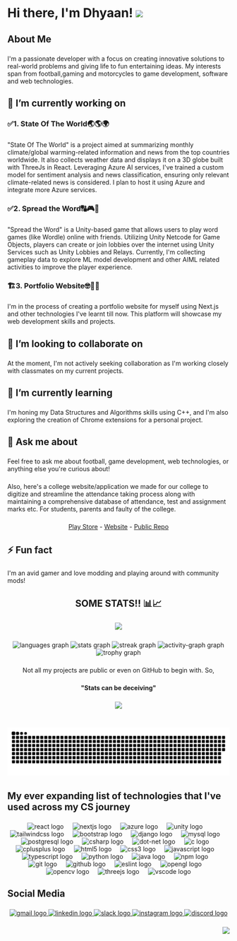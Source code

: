 <h1 align="left">Hi there, I'm Dhyaan! <img src="https://media.giphy.com/media/hvRJCLFzcasrR4ia7z/giphy.gif" width="35"></h1>

###

<h2 align="left">About Me</h2>

###

<p align="left">I'm a passionate developer with a focus on creating innovative solutions to real-world problems and giving life to fun entertaining ideas. My interests span from football,gaming  and motorcycles to game development, software and web technologies.</p>

###

<h2 align="left">🔭 I’m currently working on</h2>

###

<h3 align="left">✅1. State Of The World🌏🌎🌍</h3>

###

<p align="left">"State Of The World" is a project aimed at summarizing monthly climate/global warming-related information and news from the top countries worldwide. It also collects weather data and displays it on a 3D globe built with ThreeJs in React. Leveraging Azure AI services, I've trained a custom model for sentiment analysis and news classification, ensuring only relevant climate-related news is considered. I plan to host it using Azure and integrate more Azure services.</p>

###

<h3 align="left">✅2. Spread the Word🔠🎮🤖</h3>

###

<p align="left">"Spread the Word" is a Unity-based game that allows users to play word games (like Wordle) online with friends. Utilizing Unity Netcode for Game Objects, players can create or join lobbies over the internet using Unity Services such as Unity Lobbies and Relays. Currently, I'm collecting gameplay data to explore ML model development and other AIML related activities to improve the player experience.</p>

###

<h3 align="left">🏗️3. Portfolio Website🤓💁🧐</h3>

###

<p align="left">I'm in the process of creating a portfolio website for myself using Next.js and other technologies I've learnt till now. This platform will showcase my web development skills and projects.</p>

###

<h2 align="left">👯 I’m looking to collaborate on</h2>

###

<p align="left">At the moment, I'm not actively seeking collaboration as I'm working closely with classmates on my current projects.</p>

###

<h2 align="left">🌱 I’m currently learning</h2>

###

<p align="left">I'm honing my Data Structures and Algorithms skills using C++, and I'm also exploring the creation of Chrome extensions for a personal project.</p>

###

<h2 align="left">💬 Ask me about</h2>

###

<p align="left">Feel free to ask me about football, game development, web technologies, or anything else you're curious about!</p>

###

<p align="left">Also, here's a college website/application we made for our college to digitize and streamline the attendance taking process along with maintaining a comprehensive database of attendance, test and assignment marks etc. For students, parents and faulty of the college.</p>

###

<p align="center"><a href="https://play.google.com/store/apps/details?id=com.edustack.android&hl=en_US" target="_blank">Play Store</a> - <a href="https://rvitm.edu-stack.com" target="_blank">Website</a> - <a href="https://github.com/darshan-sr/edustack-next" target="_blank">Public Repo</a></p>

###

<h2 align="left">⚡ Fun fact</h2>

###

<p align="left">I'm an avid gamer and love modding and playing around with community mods!</p>

###

<h2 align="center">SOME STATS!! 📊📈</h2>

###

<div align="center">
  <img height="200" src="https://media1.tenor.com/m/F-LgB1xTebEAAAAd/look-at-this-graph-nickelback.gif"  />
</div>

###

<div align="center">
  <img src="https://github-readme-stats.vercel.app/api/top-langs?username=Dhyaan1&locale=en&hide_title=false&layout=compact&card_width=320&langs_count=12&theme=swift&hide_border=false&size_weight=0.5&count_weight=0.5" height="200" alt="languages graph"  />
  <img src="https://github-readme-stats.vercel.app/api?username=Dhyaan1&hide_title=false&hide_rank=true&show_icons=true&include_all_commits=true&count_private=true&disable_animations=false&theme=radical&locale=en&hide_border=false" height="200" alt="stats graph"  />
  <img src="https://streak-stats.demolab.com?user=Dhyaan1&locale=en&mode=daily&theme=swift&hide_border=false&border_radius=50" height="200" alt="streak graph"  />
  <img src="https://github-readme-activity-graph.vercel.app/graph?username=Dhyaan1&area=true&hide_border=false&hide_title=false&radius=16&bg_color=FFFFFF&color=000000&title_color=004BA8&line=750D37&area_color=004BA8&point=3185FC" height="341" alt="activity-graph graph"  />
  <img src="https://github-profile-trophy.vercel.app?username=Dhyaan1&column=6&row=1&margin-h=10&margin-w=9&no-frame=false&no-bg=false&theme=juicyfresh" height="150" alt="trophy graph"  />
</div>

###

<p align="center">Not all my projects are public or even on GitHub to begin with. So,</p>

###

<h4 align="center">"Stats can be deceiving"</h4>

###

<div align="center">
  <img height="200" src="https://media1.tenor.com/m/ev5akGvMmoEAAAAC/linus-torvalds.gif"  />
</div>

###

<br clear="both">

<img src="https://raw.githubusercontent.com/Dhyaan1/Dhyaan1/output/snake.svg" alt="Snake animation" />

###

<h2 align="left">My ever expanding list of technologies  that I've used across my CS journey</h2>

###

<div align="center">
  <img src="https://cdn.jsdelivr.net/gh/devicons/devicon/icons/react/react-original.svg" height="40" alt="react logo"  />
  <img width="12" />
  <img src="https://cdn.jsdelivr.net/gh/devicons/devicon/icons/nextjs/nextjs-original.svg" height="40" alt="nextjs logo"  />
  <img width="12" />
  <img src="https://cdn.jsdelivr.net/gh/devicons/devicon/icons/azure/azure-original.svg" height="40" alt="azure logo"  />
  <img width="12" />
  <img src="https://skillicons.dev/icons?i=unity" height="40" alt="unity logo"  />
  <img width="12" />
  <img src="https://cdn.simpleicons.org/tailwindcss/06B6D4" height="40" alt="tailwindcss logo"  />
  <img width="12" />
  <img src="https://cdn.jsdelivr.net/gh/devicons/devicon/icons/bootstrap/bootstrap-original.svg" height="40" alt="bootstrap logo"  />
  <img width="12" />
  <img src="https://cdn.jsdelivr.net/gh/devicons/devicon/icons/django/django-plain.svg" height="40" alt="django logo"  />
  <img width="12" />
  <img src="https://cdn.simpleicons.org/mysql/4479A1" height="40" alt="mysql logo"  />
  <img width="12" />
  <img src="https://cdn.jsdelivr.net/gh/devicons/devicon/icons/postgresql/postgresql-original.svg" height="40" alt="postgresql logo"  />
  <img width="12" />
  <img src="https://cdn.jsdelivr.net/gh/devicons/devicon/icons/csharp/csharp-original.svg" height="40" alt="csharp logo"  />
  <img width="12" />
  <img src="https://cdn.simpleicons.org/dotnet/512BD4" height="40" alt="dot-net logo"  />
  <img width="12" />
  <img src="https://cdn.jsdelivr.net/gh/devicons/devicon/icons/c/c-original.svg" height="40" alt="c logo"  />
  <img width="12" />
  <img src="https://cdn.jsdelivr.net/gh/devicons/devicon/icons/cplusplus/cplusplus-original.svg" height="40" alt="cplusplus logo"  />
  <img width="12" />
  <img src="https://cdn.jsdelivr.net/gh/devicons/devicon/icons/html5/html5-original.svg" height="40" alt="html5 logo"  />
  <img width="12" />
  <img src="https://cdn.jsdelivr.net/gh/devicons/devicon/icons/css3/css3-original.svg" height="40" alt="css3 logo"  />
  <img width="12" />
  <img src="https://cdn.jsdelivr.net/gh/devicons/devicon/icons/javascript/javascript-original.svg" height="40" alt="javascript logo"  />
  <img width="12" />
  <img src="https://cdn.jsdelivr.net/gh/devicons/devicon/icons/typescript/typescript-original.svg" height="40" alt="typescript logo"  />
  <img width="12" />
  <img src="https://cdn.jsdelivr.net/gh/devicons/devicon/icons/python/python-original.svg" height="40" alt="python logo"  />
  <img width="12" />
  <img src="https://cdn.jsdelivr.net/gh/devicons/devicon/icons/java/java-original.svg" height="40" alt="java logo"  />
  <img width="12" />
  <img src="https://cdn.jsdelivr.net/gh/devicons/devicon/icons/npm/npm-original-wordmark.svg" height="40" alt="npm logo"  />
  <img width="12" />
  <img src="https://cdn.jsdelivr.net/gh/devicons/devicon/icons/git/git-original.svg" height="40" alt="git logo"  />
  <img width="12" />
  <img src="https://skillicons.dev/icons?i=github" height="40" alt="github logo"  />
  <img width="12" />
  <img src="https://cdn.jsdelivr.net/gh/devicons/devicon/icons/eslint/eslint-original.svg" height="40" alt="eslint logo"  />
  <img width="12" />
  <img src="https://cdn.jsdelivr.net/gh/devicons/devicon/icons/opengl/opengl-original.svg" height="40" alt="opengl logo"  />
  <img width="12" />
  <img src="https://cdn.jsdelivr.net/gh/devicons/devicon/icons/opencv/opencv-original.svg" height="40" alt="opencv logo"  />
  <img width="12" />
  <img src="https://skillicons.dev/icons?i=threejs" height="40" alt="threejs logo"  />
  <img width="12" />
  <img src="https://cdn.jsdelivr.net/gh/devicons/devicon/icons/vscode/vscode-original.svg" height="40" alt="vscode logo"  />
</div>

###

<h2 align="left">Social Media</h2>

###

<div align="center">
  <a href="https://mail.google.com/mail/u/0/?fs=1&tf=cm&source=mailto&su=Hi+There!!👋&to=dhyaan.kotian@gmail.com&body=Talk+to+me+👀" target="_blank">
    <img src="https://img.shields.io/static/v1?message=Gmail&logo=gmail&label=&color=D14836&logoColor=white&labelColor=&style=for-the-badge" height="35" alt="gmail logo"  />
  </a>
  <a href="https://www.linkedin.com/in/dhyaan-kotian-a324a8253" target="_blank">
    <img src="https://img.shields.io/static/v1?message=LinkedIn&logo=linkedin&label=&color=0077B5&logoColor=white&labelColor=&style=for-the-badge" height="35" alt="linkedin logo"  />
  </a>
  <a href="https://slack-jau1164.slack.com/team/U055N0VUV5Z" target="_blank">
    <img src="https://img.shields.io/static/v1?message=Slack&logo=slack&label=&color=4A154B&logoColor=white&labelColor=&style=for-the-badge" height="35" alt="slack logo"  />
  </a>
  <a href="https://www.instagram.com/dhyaankotian?igsh=djJwbWcyeGNyeGJx" target="_blank">
    <img src="https://img.shields.io/static/v1?message=Instagram&logo=instagram&label=&color=E4405F&logoColor=white&labelColor=&style=for-the-badge" height="35" alt="instagram logo"  />
  </a>
  <a href="https://discordapp.com/users/766176034781397032" target="_blank">
    <img src="https://img.shields.io/static/v1?message=Discord&logo=discord&label=&color=7289DA&logoColor=white&labelColor=&style=for-the-badge" height="35" alt="discord logo"  />
  </a>
</div>

###

<img align="right" height="35" src="https://media.giphy.com/media/hvRJCLFzcasrR4ia7z/giphy.gif"  />

###
